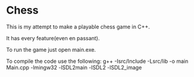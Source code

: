 # Chess

This is my attempt to make a playable chess game in C++.

It has every feature(even en passant).

To run the game just open main.exe.

To compile the code use the following: g++ -Isrc/Include -Lsrc/lib -o main Main.cpp -lmingw32 -lSDL2main -lSDL2 -lSDL2_image
